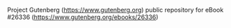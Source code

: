 Project Gutenberg (https://www.gutenberg.org) public repository for eBook #26336 (https://www.gutenberg.org/ebooks/26336)
